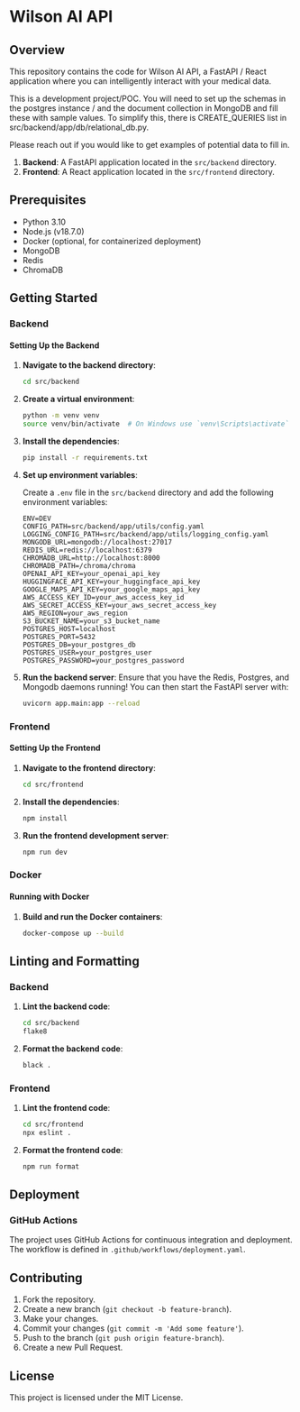 # Wilson AI API

## Overview

This repository contains the code for Wilson AI API, a FastAPI / React application where you can intelligently interact with your medical data. 

This is a development project/POC. You will need to set up the schemas in the postgres instance / and the document collection in MongoDB and 
fill these with sample values. To simplify this, there is CREATE_QUERIES list in src/backend/app/db/relational_db.py. 

Please reach out if you would like to get examples of potential data to fill in. 

1. **Backend**: A FastAPI application located in the `src/backend` directory.
2. **Frontend**: A React application located in the `src/frontend` directory.

## Prerequisites

- Python 3.10
- Node.js (v18.7.0)
- Docker (optional, for containerized deployment)
- MongoDB
- Redis
- ChromaDB

## Getting Started

### Backend

#### Setting Up the Backend

1. **Navigate to the backend directory**:

    ```sh
    cd src/backend
    ```

2. **Create a virtual environment**:

    ```sh
    python -m venv venv
    source venv/bin/activate  # On Windows use `venv\Scripts\activate`
    ```

3. **Install the dependencies**:

    ```sh
    pip install -r requirements.txt
    ```

4. **Set up environment variables**:

    Create a `.env` file in the `src/backend` directory and add the following environment variables:

    ```env
    ENV=DEV
    CONFIG_PATH=src/backend/app/utils/config.yaml
    LOGGING_CONFIG_PATH=src/backend/app/utils/logging_config.yaml
    MONGODB_URL=mongodb://localhost:27017
    REDIS_URL=redis://localhost:6379
    CHROMADB_URL=http://localhost:8000
    CHROMADB_PATH=/chroma/chroma
    OPENAI_API_KEY=your_openai_api_key
    HUGGINGFACE_API_KEY=your_huggingface_api_key
    GOOGLE_MAPS_API_KEY=your_google_maps_api_key
    AWS_ACCESS_KEY_ID=your_aws_access_key_id
    AWS_SECRET_ACCESS_KEY=your_aws_secret_access_key
    AWS_REGION=your_aws_region
    S3_BUCKET_NAME=your_s3_bucket_name
    POSTGRES_HOST=localhost
    POSTGRES_PORT=5432
    POSTGRES_DB=your_postgres_db
    POSTGRES_USER=your_postgres_user
    POSTGRES_PASSWORD=your_postgres_password
    ```

5. **Run the backend server**:
    Ensure that you have the Redis, Postgres, and Mongodb daemons running! 
    You can then start the FastAPI server with: 
    ```sh
    uvicorn app.main:app --reload
    ```

### Frontend

#### Setting Up the Frontend

1. **Navigate to the frontend directory**:

    ```sh
    cd src/frontend
    ```

2. **Install the dependencies**:

    ```sh
    npm install
    ```

3. **Run the frontend development server**:

    ```sh
    npm run dev
    ```

### Docker

#### Running with Docker

1. **Build and run the Docker containers**:

    ```sh
    docker-compose up --build
    ```

## Linting and Formatting

### Backend

1. **Lint the backend code**:

    ```sh
    cd src/backend
    flake8
    ```

2. **Format the backend code**:

    ```sh
    black .
    ```

### Frontend

1. **Lint the frontend code**:

    ```sh
    cd src/frontend
    npx eslint .
    ```

2. **Format the frontend code**:

    ```sh
    npm run format
    ```

## Deployment

### GitHub Actions

The project uses GitHub Actions for continuous integration and deployment. The workflow is defined in `.github/workflows/deployment.yaml`.

## Contributing

1. Fork the repository.
2. Create a new branch (`git checkout -b feature-branch`).
3. Make your changes.
4. Commit your changes (`git commit -m 'Add some feature'`).
5. Push to the branch (`git push origin feature-branch`).
6. Create a new Pull Request.

## License

This project is licensed under the MIT License.
